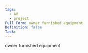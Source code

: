 ```yaml
---
tags:
  - AV
  - project
Full Form: owner furnished equipment
Definition: false
Task:
---
```

owner furnished equipment